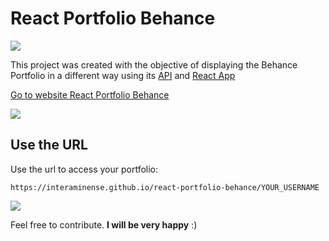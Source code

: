 # React Portfolio Behance

<img src="https://raw.githubusercontent.com/interaminense/react-portfolio-behance/master/imgs-readme/print-1.png" />

This project was created with the objective of displaying the Behance Portfolio in a different way using its [API](https://behance.net/dev) and [React App](https://github.com/facebookincubator/create-react-app)

[Go to website React Portfolio Behance](https://interaminense.github.io/react-portfolio-behance)

<img src="https://raw.githubusercontent.com/interaminense/react-portfolio-behance/master/imgs-readme/print-2.png" />

## Use the URL

Use the url to access your portfolio:

```
https://interaminense.github.io/react-portfolio-behance/YOUR_USERNAME
```

<img src="https://raw.githubusercontent.com/interaminense/react-portfolio-behance/master/imgs-readme/gif.gif" />

Feel free to contribute. <b>I will be very happy</b> :)
